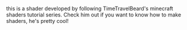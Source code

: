 this is a shader developed by following TimeTravelBeard's minecraft shaders tutorial series. Check him out if you want to know how to make shaders, he's pretty cool!